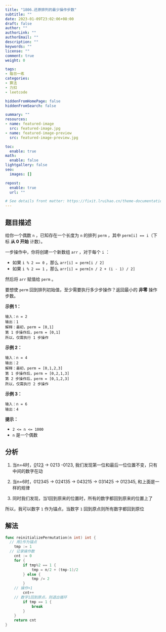 ```yaml
---
title: "1806.还原排列的最少操作步数"
subtitle: ""
date: 2023-01-09T23:02:06+08:00
draft: false
author: ""
authorLink: ""
authorEmail: ""
description: ""
keywords: ""
license: ""
comment: true
weight: 0

tags:
- 每日一练
categories:
- 算法
- 力扣
- leetcode

hiddenFromHomePage: false
hiddenFromSearch: false

summary: ""
resources:
- name: featured-image
  src: featured-image.jpg
- name: featured-image-preview
  src: featured-image-preview.jpg

toc:
  enable: true
math:
  enable: false
lightgallery: false
seo:
  images: []

repost:
  enable: true
  url: ""

# See details front matter: https://fixit.lruihao.cn/theme-documentation-content/#front-matter
---
```


<!--more-->

## 题目描述

给你一个偶数 `n` ，已知存在一个长度为 `n` 的排列 `perm` ，其中 `perm[i] == i`（下标 **从 0 开始** 计数）。

一步操作中，你将创建一个新数组 `arr` ，对于每个 `i` ：

- 如果 `i % 2 == 0` ，那么 `arr[i] = perm[i / 2]`
- 如果 `i % 2 == 1` ，那么 `arr[i] = perm[n / 2 + (i - 1) / 2]`

然后将 `arr` 赋值给 `perm` 。

要想使 `perm` 回到排列初始值，至少需要执行多少步操作？返回最小的 **非零** 操作步数。

 

**示例 1：**

```
输入：n = 2
输出：1
解释：最初，perm = [0,1]
第 1 步操作后，perm = [0,1]
所以，仅需执行 1 步操作
```

**示例 2：**

```
输入：n = 4
输出：2
解释：最初，perm = [0,1,2,3]
第 1 步操作后，perm = [0,2,1,3]
第 2 步操作后，perm = [0,1,2,3]
所以，仅需执行 2 步操作
```

**示例 3：**

```
输入：n = 6
输出：4
```

**提示：**

- `2 <= n <= 1000`
- `n` 是一个偶数

## 分析

1. 当n=4时，<u>0</u>12<u>3</u> -> 0213 -0123, 我们发现第一位和最后一位位置不变，只有中间的数字在动

2. 当n=6时，012345 -> 024135 -> 043215 -> 031425 -> 012345, 和上面是一样的规律
3. 同时我们发现，当1回到原来的位置时，所有的数字都回到原来的位置上了

所以，我可以数字 `1` 作为锚点，当数字 `1` 回到原点则所有数字都回到原位

## 解法

```go
func reinitializePermutation(n int) int {
  // 用1作为锚点
	tmp := 1
  // 记录操作数
	cnt := 0
	for {
		if tmp%2 == 1 {
			tmp = n/2 + (tmp-1)/2
		} else {
			tmp /= 2
		}
    // 操作+1
		cnt++
    // 数字1回到原点，则退出循环
		if tmp == 1 {
			break
		}
	}
	return cnt
}
```

